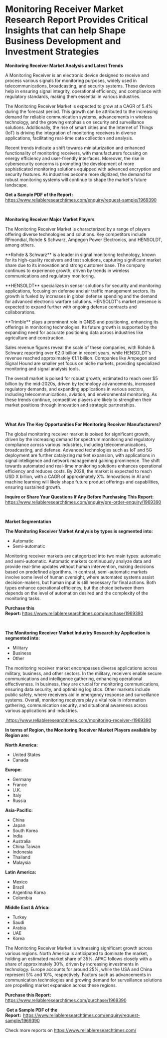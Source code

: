 <p><h1>Monitoring Receiver Market Research Report Provides Critical Insights that can help Shape Business Development and Investment Strategies</h1></p><p><strong>Monitoring Receiver Market Analysis and Latest Trends</strong></p>
<p><p>A Monitoring Receiver is an electronic device designed to receive and process various signals for monitoring purposes, widely used in telecommunications, broadcasting, and security systems. These devices help in ensuring signal integrity, operational efficiency, and compliance with regulatory standards, making them essential in various industries.</p><p>The Monitoring Receiver Market is expected to grow at a CAGR of 5.4% during the forecast period. This growth can be attributed to the increasing demand for reliable communication systems, advancements in wireless technology, and the growing emphasis on security and surveillance solutions. Additionally, the rise of smart cities and the Internet of Things (IoT) is driving the integration of monitoring receivers in diverse applications, facilitating real-time data collection and analysis.</p><p>Recent trends indicate a shift towards miniaturization and enhanced functionality of monitoring receivers, with manufacturers focusing on energy efficiency and user-friendly interfaces. Moreover, the rise in cybersecurity concerns is prompting the development of more sophisticated monitoring solutions equipped with advanced encryption and security features. As industries become more digitized, the demand for robust monitoring systems will continue to shape the market's future landscape.</p></p>
<p><strong>Get a Sample PDF of the Report:&nbsp;</strong> <a href="https://www.reliableresearchtimes.com/enquiry/request-sample/1969390?utm_campaign=2334&utm_medium=2&utm_source=Github&utm_content=ia&utm_term=20022025&utm_id=monitoring-receiver">https://www.reliableresearchtimes.com/enquiry/request-sample/1969390</a></p>
<p>&nbsp;</p>
<p><strong>Monitoring Receiver Major Market Players</strong></p>
<p><p>The Monitoring Receiver Market is characterized by a range of players offering diverse technologies and solutions. Key competitors include RFmondial, Rohde & Schwarz, Ampegon Power Electronics, and HENSOLDT, among others.</p><p>**Rohde & Schwarz** is a leader in signal monitoring technology, known for its high-quality receivers and test solutions, capturing significant market share due to its innovation and strong customer base. The company continues to experience growth, driven by trends in wireless communications and regulatory monitoring.</p><p>**HENSOLDT** specializes in sensor solutions for security and monitoring applications, focusing on defense and air traffic management sectors. Its growth is fueled by increases in global defense spending and the demand for advanced electronic warfare solutions. HENSOLDT's market presence is expected to expand further with ongoing defense contracts and collaborations.</p><p>**Trimble** plays a prominent role in GNSS and positioning, enhancing its offerings in monitoring technologies. Its future growth is supported by the expanding need for accurate positioning data across industries like agriculture and construction.</p><p>Sales revenue figures reveal the scale of these companies, with Rohde & Schwarz reporting over €2.0 billion in recent years, while HENSOLDT's revenue reached approximately €1.1 billion. Companies like Ampegon and Signal Hound are smaller yet focus on niche markets, providing specialized monitoring and signal analysis tools.</p><p>The overall market is poised for robust growth, estimated to reach over $5 billion by the mid-2020s, driven by technology advancements, increased regulatory demands, and expanding applications in various sectors, including telecommunications, aviation, and environmental monitoring. As these trends continue, competitive players are likely to strengthen their market positions through innovation and strategic partnerships.</p></p>
<p>&nbsp;</p>
<p><strong>What Are The Key Opportunities For Monitoring Receiver Manufacturers?</strong></p>
<p><p>The global monitoring receiver market is poised for significant growth, driven by the increasing demand for spectrum monitoring and regulatory compliance across various industries, including telecommunications, broadcasting, and defense. Advanced technologies such as IoT and 5G deployment are further catalyzing market expansion, with applications in signal intelligence and network management gaining prominence. The shift towards automated and real-time monitoring solutions enhances operational efficiency and reduces costs. By 2028, the market is expected to reach USD X billion, with a CAGR of approximately X%. Innovations in AI and machine learning will likely shape future product offerings and capabilities, ensuring sustained growth.</p></p>
<p><strong>Inquire or Share Your Questions If Any Before Purchasing This Report:</strong> <a href="https://www.reliableresearchtimes.com/enquiry/pre-order-enquiry/1969390?utm_campaign=2334&utm_medium=2&utm_source=Github&utm_content=ia&utm_term=20022025&utm_id=monitoring-receiver">https://www.reliableresearchtimes.com/enquiry/pre-order-enquiry/1969390</a></p>
<p>&nbsp;</p>
<p><strong>Market Segmentation</strong></p>
<p><strong>The Monitoring Receiver Market Analysis by types is segmented into:</strong></p>
<p><ul><li>Automatic</li><li>Semi-automatic</li></ul></p>
<p><p>Monitoring receiver markets are categorized into two main types: automatic and semi-automatic. Automatic markets continuously analyze data and provide real-time updates without human intervention, making decisions based on predefined algorithms. In contrast, semi-automatic markets involve some level of human oversight, where automated systems assist decision-makers, but human input is still necessary for final actions. Both types enhance operational efficiency, but the choice between them depends on the level of automation desired and the complexity of the monitoring tasks.</p></p>
<p><strong>Purchase this Report:&nbsp;</strong><a href="https://www.reliableresearchtimes.com/purchase/1969390?utm_campaign=2334&utm_medium=2&utm_source=Github&utm_content=ia&utm_term=20022025&utm_id=monitoring-receiver">https://www.reliableresearchtimes.com/purchase/1969390</a></p>
<p>&nbsp;</p>
<p><strong>The Monitoring Receiver Market Industry Research by Application is segmented into:</strong></p>
<p><ul><li>Military</li><li>Business</li><li>Other</li></ul></p>
<p><p>The monitoring receiver market encompasses diverse applications across military, business, and other sectors. In the military, receivers enable secure communications and intelligence gathering, enhancing operational effectiveness. In business, they are crucial for monitoring communications, ensuring data security, and optimizing logistics. Other markets include public safety, where receivers aid in emergency response and surveillance systems. Overall, monitoring receivers play a vital role in information gathering, communication security, and situational awareness across various applications and industries.</p></p>
<p><a href="https://www.reliableresearchtimes.com/monitoring-receiver-r1969390?utm_campaign=2334&utm_medium=2&utm_source=Github&utm_content=ia&utm_term=20022025&utm_id=monitoring-receiver">&nbsp;https://www.reliableresearchtimes.com/monitoring-receiver-r1969390</a></p>
<p><strong>In terms of Region, the Monitoring Receiver Market Players available by Region are:</strong></p>
<p>
    <p> <strong> North America: </strong>
        <ul>
            <li>United States</li>
            <li>Canada</li>
        </ul>
        </p> 
    <p> <strong> Europe: </strong>
        <ul>
            <li>Germany</li>
            <li>France</li>
            <li>U.K.</li>
            <li>Italy</li>
            <li>Russia</li>
        </ul>
        </p> 
    <p> <strong> Asia-Pacific: </strong>
        <ul>
            <li>China</li>
            <li>Japan</li>
            <li>South Korea</li>
            <li>India</li>
            <li>Australia</li>
            <li>China Taiwan</li>
            <li>Indonesia</li>
            <li>Thailand</li>
            <li>Malaysia</li>
        </ul>
        </p> 
    <p> <strong> Latin America: </strong>
        <ul>
            <li>Mexico</li>
            <li>Brazil</li>
            <li>Argentina Korea</li>
            <li>Colombia</li>
        </ul>
        </p> 
    <p> <strong> Middle East & Africa: </strong>
        <ul>
            <li>Turkey</li>
            <li>Saudi</li>
            <li>Arabia</li>
            <li>UAE</li>
            <li>Korea</li>
        </ul>
    </p>
    </p>
<p><p>The Monitoring Receiver Market is witnessing significant growth across various regions. North America is anticipated to dominate the market, holding an estimated market share of 35%. APAC follows closely with a share of approximately 30%, driven by increasing investments in technology. Europe accounts for around 25%, while the USA and China represent 5% and 10%, respectively. Factors such as advancements in communication technologies and growing demand for surveillance solutions are propelling market expansion across these regions.</p></p>
<p><strong>Purchase this Report: </strong><a href="https://www.reliableresearchtimes.com/purchase/1969390?utm_campaign=2334&utm_medium=2&utm_source=Github&utm_content=ia&utm_term=20022025&utm_id=monitoring-receiver">https://www.reliableresearchtimes.com/purchase/1969390</a></p>
<p>&nbsp;<strong>Get a Sample PDF of the Report:&nbsp;&nbsp;</strong><a href="https://www.reliableresearchtimes.com/enquiry/request-sample/1969390?utm_campaign=2334&utm_medium=2&utm_source=Github&utm_content=ia&utm_term=20022025&utm_id=monitoring-receiver">https://www.reliableresearchtimes.com/enquiry/request-sample/1969390</a></p>
<p><strong></strong></p>
<p>Check more reports on <a href="https://www.reliableresearchtimes.com/?utm_campaign=2334&utm_medium=2&utm_source=Github&utm_content=ia&utm_term=20022025&utm_id=monitoring-receiver">https://www.reliableresearchtimes.com/</a></p>